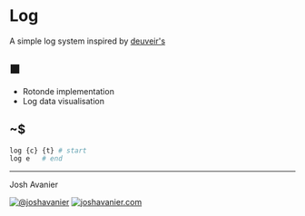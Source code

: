 # Log

A simple log system inspired by [deuveir's](https://github.com/deuveir/research.log)

## ■

- Rotonde implementation
- Log data visualisation

## ~$

```sh
log {c} {t} # start
log e   # end
```

---

Josh Avanier

[![@joshavanier](https://joshavanier.github.io/badges/twitter.svg)](https://twitter.com/joshavanier) [![joshavanier.com](https://joshavanier.github.io/badges/website.svg)](https://joshavanier.com)
